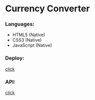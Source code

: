 # Currency Converter
### Languages:
* HTML5 (Native)
* CSS3 (Native)
* JavaScript (Native)
### Deploy:
[click](https://focus-web-dev.github.io/currency-converter/)
### API:
[click](https://www.nbrb.by/apihelp/exrates)
